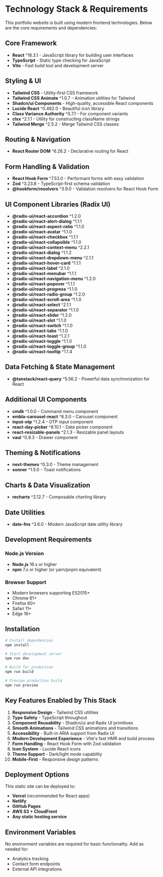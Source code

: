 
# Technology Stack & Requirements

This portfolio website is built using modern frontend technologies. Below are the core requirements and dependencies:

## Core Framework
- **React** ^18.3.1 - JavaScript library for building user interfaces
- **TypeScript** - Static type checking for JavaScript
- **Vite** - Fast build tool and development server

## Styling & UI
- **Tailwind CSS** - Utility-first CSS framework
- **Tailwind CSS Animate** ^1.0.7 - Animation utilities for Tailwind
- **Shadcn/ui Components** - High-quality, accessible React components
- **Lucide React** ^0.462.0 - Beautiful icon library
- **Class Variance Authority** ^0.7.1 - For component variants
- **clsx** ^2.1.1 - Utility for constructing className strings
- **Tailwind Merge** ^2.5.2 - Merge Tailwind CSS classes

## Routing & Navigation
- **React Router DOM** ^6.26.2 - Declarative routing for React

## Form Handling & Validation
- **React Hook Form** ^7.53.0 - Performant forms with easy validation
- **Zod** ^3.23.8 - TypeScript-first schema validation
- **@hookform/resolvers** ^3.9.0 - Validation resolvers for React Hook Form

## UI Component Libraries (Radix UI)
- **@radix-ui/react-accordion** ^1.2.0
- **@radix-ui/react-alert-dialog** ^1.1.1
- **@radix-ui/react-aspect-ratio** ^1.1.0
- **@radix-ui/react-avatar** ^1.1.0
- **@radix-ui/react-checkbox** ^1.1.1
- **@radix-ui/react-collapsible** ^1.1.0
- **@radix-ui/react-context-menu** ^2.2.1
- **@radix-ui/react-dialog** ^1.1.2
- **@radix-ui/react-dropdown-menu** ^2.1.1
- **@radix-ui/react-hover-card** ^1.1.1
- **@radix-ui/react-label** ^2.1.0
- **@radix-ui/react-menubar** ^1.1.1
- **@radix-ui/react-navigation-menu** ^1.2.0
- **@radix-ui/react-popover** ^1.1.1
- **@radix-ui/react-progress** ^1.1.0
- **@radix-ui/react-radio-group** ^1.2.0
- **@radix-ui/react-scroll-area** ^1.1.0
- **@radix-ui/react-select** ^2.1.1
- **@radix-ui/react-separator** ^1.1.0
- **@radix-ui/react-slider** ^1.2.0
- **@radix-ui/react-slot** ^1.1.0
- **@radix-ui/react-switch** ^1.1.0
- **@radix-ui/react-tabs** ^1.1.0
- **@radix-ui/react-toast** ^1.2.1
- **@radix-ui/react-toggle** ^1.1.0
- **@radix-ui/react-toggle-group** ^1.1.0
- **@radix-ui/react-tooltip** ^1.1.4

## Data Fetching & State Management
- **@tanstack/react-query** ^5.56.2 - Powerful data synchronization for React

## Additional UI Components
- **cmdk** ^1.0.0 - Command menu component
- **embla-carousel-react** ^8.3.0 - Carousel component
- **input-otp** ^1.2.4 - OTP input component
- **react-day-picker** ^8.10.1 - Date picker component
- **react-resizable-panels** ^2.1.3 - Resizable panel layouts
- **vaul** ^0.9.3 - Drawer component

## Theming & Notifications
- **next-themes** ^0.3.0 - Theme management
- **sonner** ^1.5.0 - Toast notifications

## Charts & Data Visualization
- **recharts** ^2.12.7 - Composable charting library

## Date Utilities
- **date-fns** ^3.6.0 - Modern JavaScript date utility library

## Development Requirements

### Node.js Version
- **Node.js** 16.x or higher
- **npm** 7.x or higher (or yarn/pnpm equivalent)

### Browser Support
- Modern browsers supporting ES2015+
- Chrome 61+
- Firefox 60+
- Safari 11+
- Edge 16+

## Installation

```bash
# Install dependencies
npm install

# Start development server
npm run dev

# Build for production
npm run build

# Preview production build
npm run preview
```

## Key Features Enabled by This Stack

1. **Responsive Design** - Tailwind CSS utilities
2. **Type Safety** - TypeScript throughout
3. **Component Reusability** - Shadcn/ui and Radix UI primitives
4. **Smooth Animations** - Tailwind CSS animations and transitions
5. **Accessibility** - Built-in ARIA support from Radix UI
6. **Modern Development Experience** - Vite's fast HMR and build process
7. **Form Handling** - React Hook Form with Zod validation
8. **Icon System** - Lucide React icons
9. **Theme Support** - Dark/light mode capability
10. **Mobile-First** - Responsive design patterns

## Deployment Options

This static site can be deployed to:
- **Vercel** (recommended for React apps)
- **Netlify**
- **GitHub Pages**
- **AWS S3 + CloudFront**
- **Any static hosting service**

## Environment Variables

No environment variables are required for basic functionality. Add as needed for:
- Analytics tracking
- Contact form endpoints
- External API integrations
